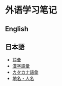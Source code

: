 # 外语学习笔记

## English





## 日本語

* [語彙](Japanese/word.md)
* [漢字語彙](Japanese/kanji-word.md)
* [カタカナ語彙](Japanese/katakana-word.md)
* [地名・人名](Japanese/name.md)

